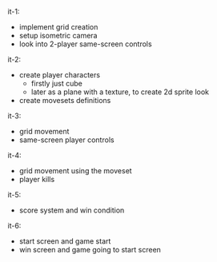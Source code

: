 it-1:
- implement grid creation
- setup isometric camera
- look into 2-player same-screen controls

it-2:
- create player characters
    - firstly just cube
    - later as a plane with a texture, to create 2d sprite look
- create movesets definitions

it-3:
- grid movement
- same-screen player controls

it-4:
- grid movement using the moveset
- player kills

it-5:
- score system and win condition

it-6:
- start screen and game start
- win screen and game going to start screen

